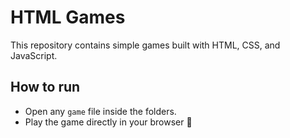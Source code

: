 # HTML Games

This repository contains simple games built with HTML, CSS, and JavaScript.

## How to run
- Open any `game` file inside the folders.
- Play the game directly in your browser 🚀
